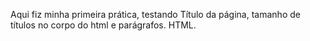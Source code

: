 Aqui fiz minha primeira prática, testando Título da página, tamanho de títulos no corpo do html e parágrafos.
HTML.
